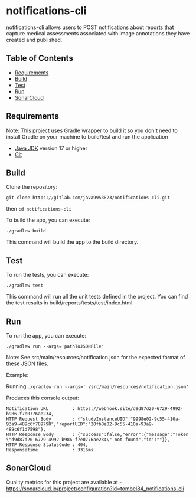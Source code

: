 # notifications-cli
notifications-cli allows users to POST notifications about reports that capture medical assessments associated with image annotations they have created and published. 

## Table of Contents
- [Requirements](#requirements)
- [Build](#Build)
- [Test](#test)
- [Run](#run)
- [SonarCloud](#sonarcloud)

## Requirements
Note: This project uses Gradle wrapper to build it so you don't need to install Gradle on your machine to build/test and run the application

- [Java JDK](https://www.oracle.com/java/technologies/downloads/?er=221886) version 17 or higher
- [Git](https://git-scm.com/downloads)

## Build

Clone the repository:

`git clone https://gitlab.com/java9953823/notifications-cli.git`

then `cd notifications-cli`

To build the app, you can execute:

`./gradlew build`

This command will build the app to the build directory.

## Test
To run the tests, you can execute:

`./gradlew test`

This command will run all the unit tests defined in the project. You can find the test results in build/reports/tests/test/index.html.

## Run
To run the app, you can execute:

`./gradlew run --args='pathToJSONFile'`

Note: See src/main/resources/notification.json for the expected format of these JSON files.

Example: 

Running `./gradlew run --args='./src/main/resources/notification.json'`

Produces this console output:
~~~
Notification URL         : https://webhook.site/d9d87d20-6729-4992-b986-f7e0776ae234,
HTTP Request Body        : {"studyInstanceUID":"9998e02-9c55-410a-93a9-489c6f789798","reportUID":"20fb8e02-9c55-410a-93a9-489c6f1d7598"},
HTTP Response Body       : {"success":false,"error":{"message":"Token \"d9d87d20-6729-4992-b986-f7e0776ae234\" not found","id":""}},
HTTP Response StatusCode : 404,
Responsetime             : 3316ms
~~~

## SonarCloud
Quality metrics for this project are available at - 
https://sonarcloud.io/project/configuration?id=tombel84_notifications-cli

